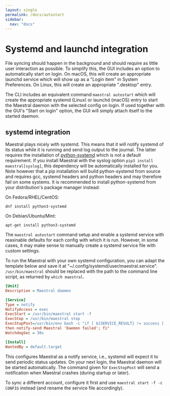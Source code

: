 ```yaml
---
layout: single
permalink: /docs/autostart
sidebar:
  nav: "docs"
---
```


# Systemd and launchd integration

File syncing should happen in the background and should require as little user
interaction as possible. To simplify this, the GUI includes an option to automatically
start on login. On macOS, this will create an appropriate launchd service which will
show up as a "Login item" in System Preferences. On Linux, this will create an
appropriate ".desktop" entry.

The CLI includes an equivalent command `maestral autostart` which will create the
appropriate systemd (Linux) or launchd (macOS) entry to start the Maestral daemon with
the selected config on login. If used together with the GUI's "Start on login" option,
the GUI will simply attach itself to the started daemon.

## systemd integration

Maestral plays nicely with systemd. This means that it will notify systemd of its status
while it is running and send log output to the journal. The latter requires the
installation of [python-systemd](https://github.com/systemd/python-systemd) which is not
a default requirement. If you install Maestral with the syslog option `pip3 install
maestral[syslog]`, this dependency will be automatically installed for you. Note however
that a pip installation will build python-systemd from source and requires gcc, systemd
headers and python headers and may therefore fail on some systems. It is recommended to
install python-systemd from your distribution's package manager instead:

On Fedora/RHEL/CentOS:
```
dnf install python3-systemd
```
On Debian/Ubuntu/Mint:
```
apt-get install python3-systemd
```

The `maestral autostart` command setup and enable a systemd service with reasinable
defaults for each config with which it is run. However, in some cases, it may make sense
to manually create a systemd service file with custom settings.

To run the Maestral with your own systemd configuration, you can adapt the template
below and save it at "~/.config/systemd/user/maestral.service". `/usr/bin/maestral`
should be replaced with the path to the command line script, as returned by `which
maestral`.

```ini
[Unit]
Description = Maestral daemon

[Service]
Type = notify
NotifyAccess = exec
ExecStart = /usr/bin/maestral start -f
ExecStop = /usr/bin/maestral stop
ExecStopPost=/usr/bin/env bash -c "if [ ${SERVICE_RESULT} != success ]; \
then notify-send Maestral 'Daemon failed'; fi"
WatchdogSec = 30s

[Install]
WantedBy = default.target
```

This configures Maestral as a notify service, i.e., systemd will expect it to send
periodic status updates. On your next login, the Maestral daemon will be started
automatically. The command given for `ExecStopPost` will send a notification when
Maestral crashes (during startup or later).

To sync a different account, configure it first and use `maestral start -f -c CONFIG`
instead (and rename the service file accordingly).
